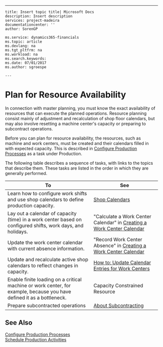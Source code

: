 ---
    title: Insert topic title| Microsoft Docs
    description: Insert description
    services: project-madeira
    documentationcenter: ''
    author: SorenGP

    ms.service: dynamics365-financials
    ms.topic: article
    ms.devlang: na
    ms.tgt_pltfrm: na
    ms.workload: na
    ms.search.keywords:
    ms.date: 07/01/2017
    ms.author: sgroespe

    ---
# Plan for Resource Availability
In connection with master planning, you must know the exact availability of resources that can execute the planned operations. Resource planning consist mainly of adjustment and recalculation of shop floor calendars, but may also involve resetting a machine center's capacity or preparing to subcontract operations.  
  
 Before you can plan for resource availability, the resources, such as machine and work centers, must be created and their calendars filled in with expected capacity. This is described in [Configure Production Processes](../FullExperience/configure-production-processes.md) as a task under Production.  
  
 The following table describes a sequence of tasks, with links to the topics that describe them. These tasks are listed in the order in which they are generally performed.  
  
|**To**|**See**|  
|------------|-------------|  
|Learn how to configure work shifts and use shop calendars to define production capacity.|[Shop Calendars](../FullExperience/shop-calendars.md)|  
|Lay out a calendar of capacity \(time\) in a work center based on configured shifts, work days, and holidays.|"Calculate a Work Center Calendar" in [Creating a Work Center Calendar](../FullExperience/how-to-create-work-center-calendars.md)|  
|Update the work center calendar with current absence information.|"Record Work Center Absence" in [Creating a Work Center Calendar](../FullExperience/how-to-create-work-center-calendars.md)|  
|Update and recalculate active shop calendars to reflect changes in capacity.|[How to: Update Calendar Entries for Work Centers](../FullExperience/how-to-update-calendar-entries-for-work-centers.md)|  
|Enable finite loading on a critical machine or work center, for example, because you have defined it as a bottleneck.|Capacity Constrained Resource|  
|Prepare subcontracted operations|[About Subcontracting](../FullExperience/about-subcontracting.md)|  
  
## See Also  
 [Configure Production Processes](../FullExperience/configure-production-processes.md)   
 [Schedule Production Activities](../FullExperience/schedule-production-activities.md)